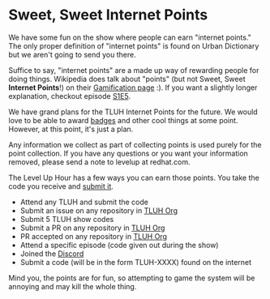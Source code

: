 # Sweet, Sweet Internet Points

We have some fun on the show where people can earn "internet points."
The only proper definition of "internet points" is found on Urban Dictionary but we aren't going to send you there.

Suffice to say, "internet points" are a made up way of rewarding people for doing things.
Wikipedia does talk about "points" (but not Sweet, Sweet **Internet Points**!) on their [Gamification page](https://en.wikipedia.org/wiki/Gamification#Points) :).
If you want a slightly longer explanation, checkout episode [S1E5](S1E5/README.md).

We have grand plans for the TLUH Internet Points for the future.
We would love to be able to award [badges](https://en.wikipedia.org/wiki/Gamification#Badges) and other cool things at some point.
However, at this point, it's just a plan.

Any information we collect as part of collecting points is used purely for the point collection.
If you have any questions or you want your information removed, please send a note to levelup at redhat.com.

The Level Up Hour has a few ways you can earn those points.
You take the code you receive and [submit it](https://red.ht/level-up-point-form).

* Attend any TLUH and submit the code
* Submit an issue on any repository in [TLUH Org](https://github.com/level-up-hour)
* Submit 5 TLUH show codes
* Submit a PR on any repository in [TLUH Org](https://github.com/level-up-hour)
* PR accepted on any repository in [TLUH Org](https://github.com/level-up-hour)
* Attend a specific episode (code given out during the show)
* Joined the [Discord](https://discord.gg/5VMVGJt)
* Submit a code (will be in the form TLUH-XXXX) found on the internet

Mind you, the points are for fun, so attempting to game the system will be annoying and may kill the whole thing.
